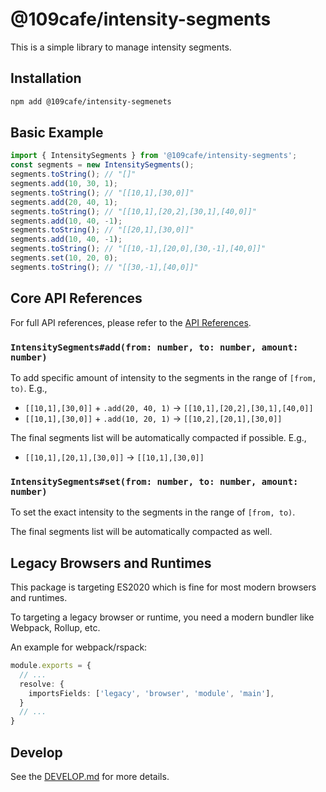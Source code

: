 # @109cafe/intensity-segments

This is a simple library to manage intensity segments.

## Installation

```bash
npm add @109cafe/intensity-segmenets
```

## Basic Example

```ts
import { IntensitySegments } from '@109cafe/intensity-segments';
const segments = new IntensitySegments();
segments.toString(); // "[]"
segments.add(10, 30, 1);
segments.toString(); // "[[10,1],[30,0]]"
segments.add(20, 40, 1);
segments.toString(); // "[[10,1],[20,2],[30,1],[40,0]]"
segments.add(10, 40, -1);
segments.toString(); // "[[20,1],[30,0]]"
segments.add(10, 40, -1);
segments.toString(); // "[[10,-1],[20,0],[30,-1],[40,0]]"
segments.set(10, 20, 0);
segments.toString(); // "[[30,-1],[40,0]]"
```

## Core API References

For full API references, please refer to the [API References](docs/api/index.md).

### `IntensitySegments#add(from: number, to: number, amount: number)`

To add specific amount of intensity to the segments in the range of `[from, to)`. E.g.,

- `[[10,1],[30,0]]` + `.add(20, 40, 1)` -> `[[10,1],[20,2],[30,1],[40,0]]`
- `[[10,1],[30,0]]` + `.add(10, 20, 1)` -> `[[10,2],[20,1],[30,0]]`

The final segments list will be automatically compacted if possible. E.g.,

- `[[10,1],[20,1],[30,0]]` -> `[[10,1],[30,0]]`

### `IntensitySegments#set(from: number, to: number, amount: number)`

To set the exact intensity to the segments in the range of `[from, to)`.

The final segments list will be automatically compacted as well.

## Legacy Browsers and Runtimes

This package is targeting ES2020 which is fine for most modern browsers and runtimes.

To targeting a legacy browser or runtime, you need a modern bundler like Webpack, Rollup, etc.

An example for webpack/rspack:

```ts
module.exports = {
  // ...
  resolve: {
    importsFields: ['legacy', 'browser', 'module', 'main'],
  }
  // ...
}
```

## Develop

See the [DEVELOP.md](./DEVELOP.md) for more details.


